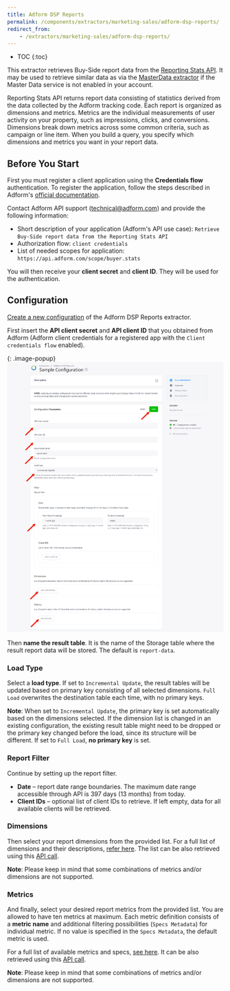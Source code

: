 ```yaml
---
title: Adform DSP Reports
permalink: /components/extractors/marketing-sales/adform-dsp-reports/
redirect_from:
    - /extractors/marketing-sales/adform-dsp-reports/
---
```


* TOC
{:toc}
  
This extractor retrieves Buy-Side report data from the [Reporting Stats API](https://api.adform.com/help/guides/how-to-report-on-campaigns/reporting-stats).
It may be used to retrieve similar data as via the [MasterData extractor](https://components.keboola.com/components/ex-adform-masterdata) 
if the Master Data service is not enabled in your account.

Reporting Stats API returns report data consisting of statistics derived from the data collected by the Adform tracking code. 
Each report is organized as dimensions and metrics. Metrics are the individual measurements of user activity on your property,
such as impressions, clicks, and conversions. Dimensions break down metrics across some common criteria, such as campaign or line item.
When you build a query, you specify which dimensions and metrics you want in your report data.

## Before You Start

First you must register a client application using the **Credentials flow** authentication. 
To register the application, follow the steps described in Adform's [official documentation](https://api.adform.com/help/guides/getting-started/authorization-guide#prerequisites).

Contact Adform API support (technical@adform.com) and provide the following information:

- Short description of your application (Adform's API use case): `Retrieve Buy-Side report data from the Reporting Stats API`
- Authorization flow: `client credentials`
- List of needed scopes for application: `https://api.adform.com/scope/buyer.stats`

You will then receive your **client secret** and **client ID**. They will be used for the authentication.

## Configuration

[Create a new configuration](/components/#creating-component-configuration) of the Adform DSP Reports extractor.

First insert the **API client secret** and **API client ID** that you obtained from Adform (Adform client credentials for a registered 
app with the `Client credentials flow` enabled).

{: .image-popup}
![Screenshot - Config](/components/extractors/marketing-sales/adform-dsp-reports/config_adform_all.png)

Then **name the result table**. It is the name of the Storage table where the result report data will be stored. The default is 
`report-data`. 

### Load Type

Select a **load type**. If set to `Incremental Update`, the result tables will be updated based on primary key consisting of all selected dimensions. `Full Load` overwrites the destination table each time, with no primary keys. 

**Note**: When set to `Incremental Update`, the primary key is set automatically based on the dimensions selected. If the dimension list is changed in an existing configuration, the existing result table might need to be dropped or the primary key changed before the load, since its structure will be different. If set to `Full Load`, **no primary key** is set.

### Report Filter

Continue by setting up the report filter.

- **Date** – report date range boundaries. The maximum date range accessible through API is 397 days (13 months) from today.
- **Client IDs** – optional list of client IDs to retrieve. If left empty, data for all available clients will be retrieved.

### Dimensions 

Then select your report dimensions from the provided list. For a full list of dimensions and their descriptions, [refer here](/components/extractors/marketing-sales/adform-dsp-reports/available-dimensions). 
The list can be also retrieved using this [API call](https://api.adform.com/help/references/buyer-solutions/reporting/metadata/dimensions). 

**Note**: Please keep in mind that some combinations of metrics and/or dimensions are not supported. 

### Metrics 

And finally, select your desired report metrics from the provided list. You are allowed to have ten metrics at maximum. Each metric
definition consists of a **metric name** and additional filtering possibilities (`Specs Metadata`) for individual metric. If no value 
is specified in the `Specs Metadata`, the default metric is used.

For a full list of available metrics and specs, [see here](/components/extractors/marketing-sales/adform-dsp-reports/available-metrics).
It can be also retrieved using this [API call](https://api.adform.com/help/guides/how-to-report-on-campaigns/reporting-stats/metrics).

**Note**: Please keep in mind that some combinations of metrics and/or dimensions are not supported. 
